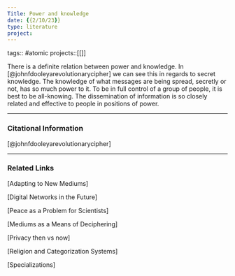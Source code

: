 ```yaml
---
Title: Power and knowledge
date: {{2/10/23}}
type: literature
project:
---
```

tags:: #atomic 
projects::[[]]

There is a definite relation between power and knowledge. In [@johnfdooleyarevolutionarycipher] we can see this in regards to secret knowledge. The knowledge of what messages are being spread, secretly or not, has so much power to it. To be in full control of a group of people, it is best to be all-knowing. The dissemination of information is so closely related and effective to people in positions of power. 

---
### Citational Information

[@johnfdooleyarevolutionarycipher]

---

### Related Links

[Adapting to New Mediums]

[Digital Networks in the Future]

[Peace as a Problem for Scientists]

[Mediums as a Means of Deciphering]

[Privacy then vs now]

[Religion and Categorization Systems]

[Specializations]